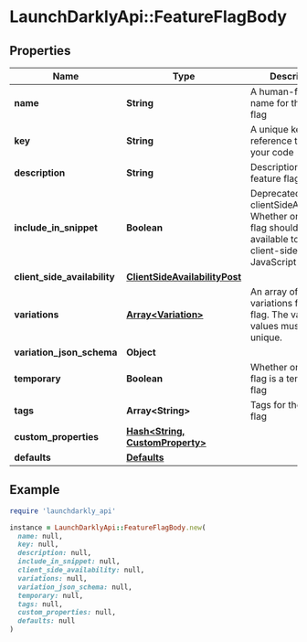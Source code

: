 # LaunchDarklyApi::FeatureFlagBody

## Properties

| Name | Type | Description | Notes |
| ---- | ---- | ----------- | ----- |
| **name** | **String** | A human-friendly name for the feature flag |  |
| **key** | **String** | A unique key to reference the flag in your code |  |
| **description** | **String** | Description of the feature flag | [optional] |
| **include_in_snippet** | **Boolean** | Deprecated, use clientSideAvailability. Whether or not this flag should be made available to the client-side JavaScript SDK | [optional] |
| **client_side_availability** | [**ClientSideAvailabilityPost**](ClientSideAvailabilityPost.md) |  | [optional] |
| **variations** | [**Array&lt;Variation&gt;**](Variation.md) | An array of possible variations for the flag. The variation values must be unique. | [optional] |
| **variation_json_schema** | **Object** |  | [optional] |
| **temporary** | **Boolean** | Whether or not the flag is a temporary flag | [optional] |
| **tags** | **Array&lt;String&gt;** | Tags for the feature flag | [optional] |
| **custom_properties** | [**Hash&lt;String, CustomProperty&gt;**](CustomProperty.md) |  | [optional] |
| **defaults** | [**Defaults**](Defaults.md) |  | [optional] |

## Example

```ruby
require 'launchdarkly_api'

instance = LaunchDarklyApi::FeatureFlagBody.new(
  name: null,
  key: null,
  description: null,
  include_in_snippet: null,
  client_side_availability: null,
  variations: null,
  variation_json_schema: null,
  temporary: null,
  tags: null,
  custom_properties: null,
  defaults: null
)
```


